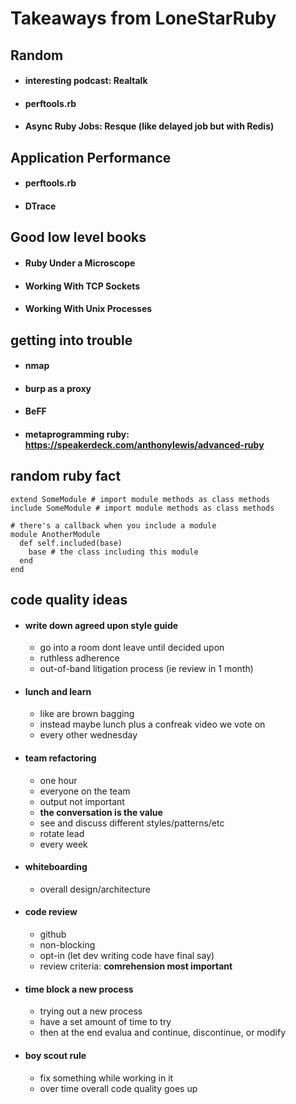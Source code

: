# Takeaways from LoneStarRuby

## Random
* #### interesting podcast: Realtalk 
* #### perftools.rb
* #### Async Ruby Jobs: Resque (like delayed job but with Redis)


## Application Performance
* #### perftools.rb
* #### DTrace

## Good low level books
* #### Ruby Under a Microscope
* #### Working With TCP Sockets
* #### Working With Unix Processes

## getting into trouble
* #### nmap
* #### burp as a proxy
* #### BeFF
* #### metaprogramming ruby: <https://speakerdeck.com/anthonylewis/advanced-ruby>

## random ruby fact
	extend SomeModule # import module methods as class methods
	include SomeModule # import module methods as class methods
	
	# there's a callback when you include a module
	module AnotherModule
	  def self.included(base)
	    base # the class including this module
	  end
	end

## code quality ideas
* #### write down agreed upon style guide
	* go into a room dont leave until decided upon
	* ruthless adherence
	* out-of-band litigation process (ie review in 1 month)
* #### lunch and learn
	* like are brown bagging
	* instead maybe lunch plus a confreak video we vote on
	* every other wednesday
* #### team refactoring
	* one hour
	* everyone on the team
	* output not important
	* **the conversation is the value**
	* see and discuss different styles/patterns/etc
	* rotate lead
	* every week
* #### whiteboarding
	* overall design/architecture
* #### code review
	* github
	* non-blocking
	* opt-in (let dev writing code have final say)
	* review criteria: **comrehension most important**
* #### time block a new process
	* trying out a new process
	* have a set amount of time to try
	* then at the end evalua and continue, discontinue, or modify
* #### boy scout rule
	* fix something while working in it
	* over time overall code quality goes up